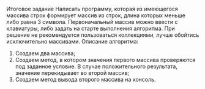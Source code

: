 Итоговое задание 
Написать программу, которая из имеющегося массива строк формирует массив из строк, длина которых меньше либо равна 3 символа. Первоначальный массив можно ввести с клавиатуры, либо задать на старте выполнения алгоритма. При решение не рекомендуется пользоваться коллекциями, лучше обойтись исключительно массивами.
Описание алгоритма:
1. Создаем два массива;
2. Создаем метод, в котором значения первого массива проверяются под заданное условие. В случае положительного результата, значение перекидывает во второй массив;
3. Создаем метод вывода второго массива на консоль.
